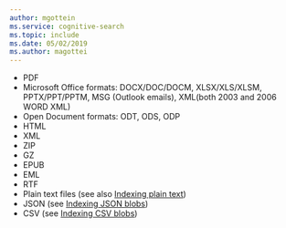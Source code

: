 ```yaml
---
author: mgottein
ms.service: cognitive-search
ms.topic: include
ms.date: 05/02/2019
ms.author: magottei
---
```

* PDF
* Microsoft Office formats: DOCX/DOC/DOCM, XLSX/XLS/XLSM, PPTX/PPT/PPTM, MSG (Outlook emails), XML(both 2003 and 2006 WORD XML)
* Open Document formats: ODT, ODS, ODP  
* HTML
* XML
* ZIP
* GZ
* EPUB
* EML
* RTF
* Plain text files (see also [Indexing plain text](../articles/search/search-howto-index-plaintext-blobs.md))
* JSON (see [Indexing JSON blobs](../articles/search/search-howto-index-json-blobs.md))
* CSV (see [Indexing CSV blobs](../articles/search/search-howto-index-csv-blobs.md))